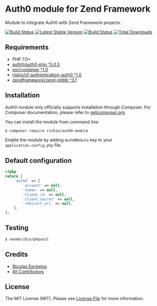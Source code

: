 Auth0 module for Zend Framework
===============================

Module to integrate Auth0 with Zend Framework projects.

[![Build Status](https://img.shields.io/travis/RiskioFr/auth0-module.svg?style=flat-square)](http://travis-ci.org/RiskioFr/auth0-module)
[![Latest Stable Version](http://img.shields.io/packagist/v/riskio/auth0-module.svg?style=flat-square)](https://packagist.org/packages/riskio/auth0-module)
[![Build Status](https://img.shields.io/travis/RiskioFr/auth0-module.svg?style=flat-square)](http://travis-ci.org/RiskioFr/auth0-module)
[![Total Downloads](http://img.shields.io/packagist/dt/riskio/auth0-module.svg?style=flat-square)](https://packagist.org/packages/riskio/auth0-module)

## Requirements

* PHP 7.0+
* [auth0/auth0-php ^5.0.5](https://github.com/auth0/auth0-php)
* [psr/container ^1.0](https://github.com/container-interop/container-interop)
* [riskio/zf-authentication-auth0 ^1.0](https://github.com/RiskioFr/zf-authentication-auth0)
* [zendframework/zend-stdlib ^3.1](https://github.com/zendframework/zend-stdlib)

## Installation

Auth0 module only officially supports installation through Composer. For Composer documentation, please refer to
[getcomposer.org](http://getcomposer.org/).

You can install the module from command line:

```sh
$ composer require riskio/auth0-module
```

Enable the module by adding `Auth0Module` key to your `application.config.php` file.

## Default configuration

```php
<?php
return [
    'auth0' => [
        'account' => null,
        'token' => null,
        'client_id' => null,
        'client_secret' => null,
        'redirect_uri' => null,
    ],
];
```

## Testing

``` bash
$ vendor/bin/phpunit
```

## Credits

- [Nicolas Eeckeloo](https://github.com/neeckeloo)
- [All Contributors](https://github.com/RiskioFr/idempotency-module/contributors)

## License

The MIT License (MIT). Please see [License File](https://github.com/RiskioFr/auth0-module/blob/master/LICENSE) for more information.
